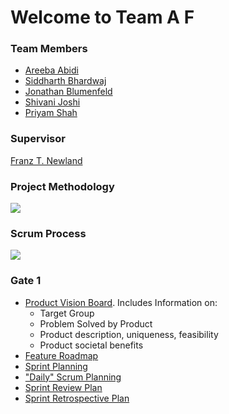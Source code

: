 # Welcome to Team A F

### Team Members
* [Areeba Abidi](https://eclass.yorku.ca/eclass/user/view.php?id=31348&course=6123)
* [Siddharth Bhardwaj](https://eclass.yorku.ca/eclass/user/view.php?id=23776&course=6123)
* [Jonathan Blumenfeld](https://eclass.yorku.ca/eclass/user/view.php?id=38821&course=6123)
* [Shivani Joshi](https://eclass.yorku.ca/eclass/user/view.php?id=22345&course=6123)
* [Priyam Shah](https://eclass.yorku.ca/eclass/user/view.php?id=39145&course=6123)

### Supervisor
[Franz T. Newland](https://eclass.yorku.ca/eclass/user/view.php?id=8056&course=6123)

### Project Methodology
![](images/im1.png)

### Scrum Process
![](images/im1.png)

### Gate 1
* [Product Vision Board](https://github.com/SidB16/ENG4000-Team-A-F/blob/main/docs/placeholder.txt). Includes Information on:
   * Target Group 
   * Problem Solved by Product
   * Product description, uniqueness, feasibility
   * Product societal benefits
* [Feature Roadmap](https://github.com/SidB16/ENG4000-Team-A-F/blob/main/docs/placeholder.txt)
* [Sprint Planning](https://github.com/SidB16/ENG4000-Team-A-F/blob/main/docs/placeholder.txt)
* ["Daily" Scrum Planning](https://github.com/SidB16/ENG4000-Team-A-F/blob/main/docs/placeholder.txt)
* [Sprint Review Plan](https://github.com/SidB16/ENG4000-Team-A-F/blob/main/docs/placeholder.txt)
* [Sprint Retrospective Plan](https://github.com/SidB16/ENG4000-Team-A-F/blob/main/docs/placeholder.txt)
